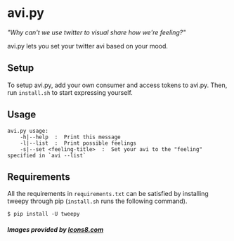 # avi.py
*"Why can't we use twitter to visual share how we're feeling?"*

avi.py lets you set your twitter avi based on your mood.

## Setup
To setup avi.py, add your own consumer and access tokens to avi.py. Then, run `install.sh` to start expressing yourself.

## Usage
```
avi.py usage:
    -h|--help  :  Print this message
    -l|--list  :  Print possible feelings
    -s|--set <feeling-title>  :  Set your avi to the "feeling" specified in `avi --list`
```

## Requirements
All the requirements in `requirements.txt` can be satisfied by installing tweepy through pip (`install.sh` runs the following command).

    $ pip install -U tweepy


##### Images provided by [Icons8.com](http://icons8.com)
